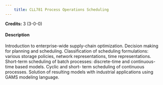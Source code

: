 ```yaml
---
    title: CLL781 Process Operations Scheduling
---
```

**Credits:** 3 (3-0-0)



#### Description 
Introduction to enterprise-wide supply-chain optimization. Decision making for planning and scheduling. Classification of scheduling formulations: various storage policies, network representations, time representations. Short-term scheduling of batch processes: discrete-time and continuous-time based models. Cyclic and short- term scheduling of continuous processes. Solution of resulting models with industrial applications using GAMS modeling language.